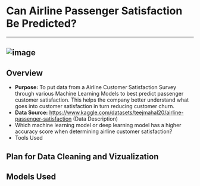 # Can Airline Passenger Satisfaction Be Predicted? 
---
![image](https://user-images.githubusercontent.com/103383489/196054657-e5a36f72-5994-46ae-8d4e-c41e7d3db6ee.png)
---
## Overview 
* **Purpose:** To put data from a Airline Customer Satisfaction Survey through various Machine Learning Models to best predict passenger customer satisfaction. This helps the company better understand what goes into customer satisfaction in turn reducing customer churn.
* **Data Source:** https://www.kaggle.com/datasets/teejmahal20/airline-passenger-satisfaction
(Data Description)
* Which machine learning model or deep learning model has a higher accuracy score when determining airline customer satisfaction?
* Tools Used
## Plan for Data Cleaning and Vizualization
## Models Used
